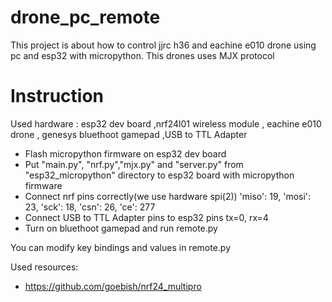 # drone_pc_remote
This project is about how to control jjrc h36 and eachine e010 drone using pc and esp32 with micropython.
This drones uses MJX protocol

# Instruction

Used hardware :  esp32 dev board ,nrf24l01 wireless module , eachine e010 drone , genesys bluethoot gamepad ,USB to TTL Adapter


- Flash micropython firmware on esp32 dev board
- Put "main.py", "nrf.py","mjx.py" and "server.py" from "esp32_micropython" directory to esp32 board with micropython firmware
- Connect nrf pins correctly(we use hardware spi(2)) 'miso': 19, 'mosi': 23, 'sck': 18, 'csn': 26, 'ce': 277
- Connect USB to TTL Adapter pins to esp32 pins tx=0, rx=4
- Turn on bluethoot gamepad and run remote.py


You can modify key bindings and values in remote.py


Used resources:

- https://github.com/goebish/nrf24_multipro



